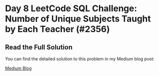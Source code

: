 # Day 8 LeetCode SQL Challenge: Number of Unique Subjects Taught by Each Teacher (#2356)

## Read the Full Solution

You can find the detailed solution to this problem in my Medium blog post:

[Medium Blog](https://medium.com/@asvithavs/day-8-leetcode-sql-challenge-89bdbcb5277d) 